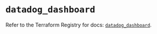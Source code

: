 # `datadog_dashboard`

Refer to the Terraform Registry for docs: [`datadog_dashboard`](https://registry.terraform.io/providers/datadog/datadog/3.37.0/docs/resources/dashboard).

